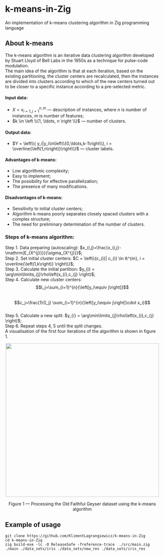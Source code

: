 # k-means-in-Zig
An implementation of k-means clustering algorithm in Zig programming language

## About k-means
The k-means algorithm is an iterative data clustering algorithm developed by Stuart Lloyd of Bell Labs in the 1950s as a technique for pulse-code modulation.  
The main idea of the algorithm is that at each iteration, based on the existing partitioning, the cluster centers are recalculated, then the instances are divided into clusters according to which of the new centers turned out to be closer to a specific instance according to a pre-selected metric.  
#### Input data:
  +  $X=\mathrm{x}_{i=1,j=1}^{n,m}$ — description of instances, where *n* is number of instances, *m* is number of features;  
  +  $k \in \left \\{1, \ldots, n \right \\}$ — number of clusters.  
#### Output data:
  +  $Y = \left\\{ y_i|y_i\in\left\\{0,\ldots,k-1\right\\}, i = \overline{\left(1,n\right)}\right\\}$ — cluster labels.  
#### Advantages of k-means:
  +  Low algorithmic complexity;  
  +  Easy to implement;  
  +  The possibility for effective parallelization;  
  +  The presence of many modifications.  
#### Disadvantages of k-means:
  +  Sensitivity to initial cluster centers;  
  +  Algorithm k-means poorly separates closely spaced clusters with a complex structure;  
  +  The need for preliminary determination of the number of clusters.  
### Steps of k-means algorithm:
Step 1. Data preparing (autoscaling): $x_{i,j}=\frac{x_{i,j}-\mathrm{E_{X^{j}}}}{\sigma_{X^{j}}}$;  
Step 2. Set initial cluster centers: $C = \left\\{c_{i}| c_{i} \in ℝ^{m}, i = \overline{\left(1,k\right)} \right\\}$;  
Step 3. Calculate the initial partition: $y_{i} = \arg\min\limits_{j}\rho\left(x_{i},c_{j} \right)$;  
Step 4. Calculate new cluster centers:  
$$l_j=\sum_{i=1}^{n}{\left[y_i\equiv j\right]}$$  
$$c_j=\frac{1}{l_j} \sum_{i=1}^{n}{\left[y_i\equiv j\right]\cdot x_i}$$  
Step 5. Calculate a new split: $y_{i} = \arg\min\limits_{j}\rho\left(x_{i},c_{j} \right)$;  
Step 6. Repeat steps 4, 5 until the split changes.  
A visualisation of the first four iterations of the algorithm is shown in figure 1.  
<p align="center"> <img width="500" height="500" src="https://github.com/KlimentLagrangiewicz/k-means-in-C/assets/81409101/c91edbf3-5c59-4a41-b6d9-e3f57f0c6516"> </p>  
<p align="center">Figure 1 — Processing the Old Faithful Geyser dataset using the k-means algorithm</p>  

## Example of usage
```
git clone https://github.com/KlimentLagrangiewicz/k-means-in-Zig
cd k-means-in-Zig  
zig build-exe -lc -O ReleaseSafe -freference-trace  ./src/main.zig 
./main ./data_sets/iris ./data_sets/new_res ./data_sets/iris_res
```

